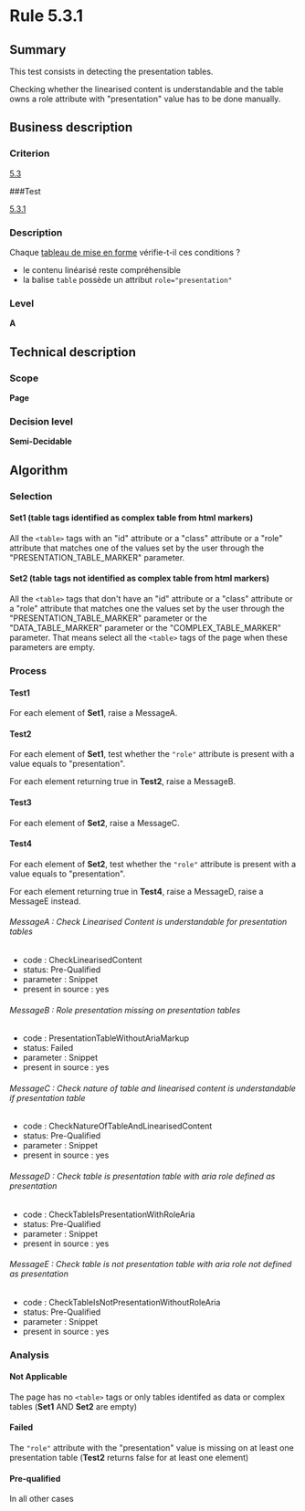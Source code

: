 # Rule 5.3.1

## Summary

This test consists in detecting the presentation tables. 

Checking whether the linearised content is understandable and the table owns a role attribute with "presentation" value has to be done manually.

## Business description

### Criterion

[5.3](http://references.modernisation.gouv.fr/referentiel-technique-0#crit-5-3)

###Test

[5.3.1](http://references.modernisation.gouv.fr/referentiel-technique-0#test-5-3-1)

### Description

Chaque <a href="http://references.modernisation.gouv.fr/referentiel-technique-0#mTabMiseForme">tableau de mise en forme</a> v&eacute;rifie-t-il ces conditions ? 
 
 * le contenu lin&eacute;aris&eacute; reste compr&eacute;hensible 
 * la balise `table` poss&egrave;de un attribut `role="presentation"` 

### Level

**A**

## Technical description

### Scope

**Page**

### Decision level

**Semi-Decidable**

## Algorithm

### Selection

#### Set1 (table tags identified as complex table from html markers)

All the `<table>` tags with an "id" attribute or a "class" attribute or a
"role" attribute that matches one of the values set by the user through
the "PRESENTATION_TABLE_MARKER" parameter.

#### Set2 (table tags not identified as complex table from html markers)

All the `<table>` tags that don't have an "id" attribute or a "class" attribute or a "role" attribute that matches one the values set by the user through the "PRESENTATION_TABLE_MARKER" parameter or the "DATA_TABLE_MARKER" parameter or the "COMPLEX_TABLE_MARKER" parameter. 
That means select all the `<table>` tags of the page when these parameters are empty.

### Process

#### Test1 

For each element of **Set1**, raise a MessageA.

#### Test2 

For each element of **Set1**, test whether the `"role"` attribute is present with a value equals to "presentation".

For each element returning true in **Test2**, raise a MessageB.

#### Test3

For each element of **Set2**, raise a MessageC.

#### Test4

For each element of **Set2**, test whether the `"role"` attribute is present with a value equals to "presentation".

For each element returning true in **Test4**, raise a MessageD, raise a MessageE instead.

###### MessageA : Check Linearised Content is understandable for presentation tables

-   code : CheckLinearisedContent
-   status: Pre-Qualified
-   parameter : Snippet
-   present in source : yes

###### MessageB : Role presentation missing on presentation tables

-   code : PresentationTableWithoutAriaMarkup
-   status: Failed
-   parameter : Snippet
-   present in source : yes

###### MessageC : Check nature of table and linearised content is understandable if presentation table

-   code : CheckNatureOfTableAndLinearisedContent
-   status: Pre-Qualified
-   parameter : Snippet
-   present in source : yes

###### MessageD : Check table is presentation table with aria role defined as presentation

-   code : CheckTableIsPresentationWithRoleAria
-   status: Pre-Qualified
-   parameter : Snippet
-   present in source : yes

###### MessageE : Check table is not presentation table with aria role not defined as presentation

-   code : CheckTableIsNotPresentationWithoutRoleAria
-   status: Pre-Qualified
-   parameter : Snippet
-   present in source : yes

### Analysis

#### Not Applicable

The page has no `<table>` tags or only tables identifed as data or complex tables (**Set1** AND **Set2** are empty)

#### Failed

The `"role"` attribute with the "presentation" value is missing on at least one presentation table (**Test2** returns false for at least one element)

#### Pre-qualified

In all other cases



